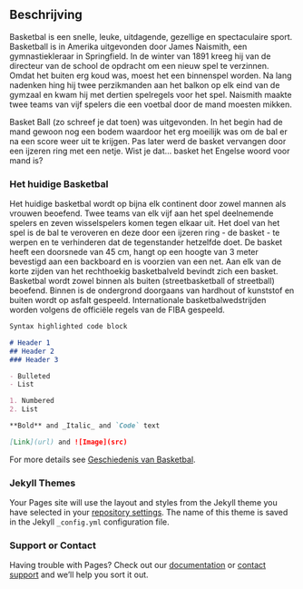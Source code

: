 ## Beschrijving

Basketbal is een snelle, leuke, uitdagende, gezellige en spectaculaire sport. Basketball is in Amerika uitgevonden door James Naismith, een gymnastiekleraar in Springfield. In de winter van 1891 kreeg hij van de directeur van de school de opdracht om een nieuw spel te verzinnen. Omdat het buiten erg koud was, moest het een binnenspel worden. Na lang nadenken hing hij twee perzikmanden aan het balkon op elk eind van de gymzaal en kwam hij met dertien spelregels voor het spel. Naismith maakte twee teams van vijf spelers die een voetbal door de mand moesten mikken.

Basket Ball (zo schreef je dat toen) was uitgevonden. In het begin had de mand gewoon nog een bodem waardoor het erg moeilijk was om de bal er na een score weer uit te krijgen. Pas later werd de basket vervangen door een ijzeren ring met een netje. Wist je dat… basket het Engelse woord voor mand is?

### Het huidige Basketbal

Het huidige basketbal wordt op bijna elk continent door zowel mannen als vrouwen beoefend. Twee teams van elk vijf aan het spel deelnemende spelers en zeven wisselspelers komen tegen elkaar uit. Het doel van het spel is de bal te veroveren en deze door een ijzeren ring - de basket - te werpen en te verhinderen dat de tegenstander hetzelfde doet. De basket heeft een doorsnede van 45 cm, hangt op een hoogte van 3 meter bevestigd aan een backboard en is voorzien van een net. Aan elk van de korte zijden van het rechthoekig basketbalveld bevindt zich een basket. Basketbal wordt zowel binnen als buiten (streetbasketball of streetball) beoefend. Binnen is de ondergrond doorgaans van hardhout of kunststof en buiten wordt op asfalt gespeeld. Internationale basketbalwedstrijden worden volgens de officiële regels van de FIBA gespeeld.


```markdown
Syntax highlighted code block

# Header 1
## Header 2
### Header 3

- Bulleted
- List

1. Numbered
2. List

**Bold** and _Italic_ and `Code` text

[Link](url) and ![Image](src)
```

For more details see [Geschiedenis van Basketbal](http://www.das-delft.nl/wp-content/uploads/2016/10/Flyer-Geschiedenis.pdf).

### Jekyll Themes

Your Pages site will use the layout and styles from the Jekyll theme you have selected in your [repository settings](https://github.com/sebastianlopezzz7/sebastianlopezzz7.github.io/settings/pages). The name of this theme is saved in the Jekyll `_config.yml` configuration file.

### Support or Contact

Having trouble with Pages? Check out our [documentation](https://docs.github.com/categories/github-pages-basics/) or [contact support](https://support.github.com/contact) and we’ll help you sort it out.
